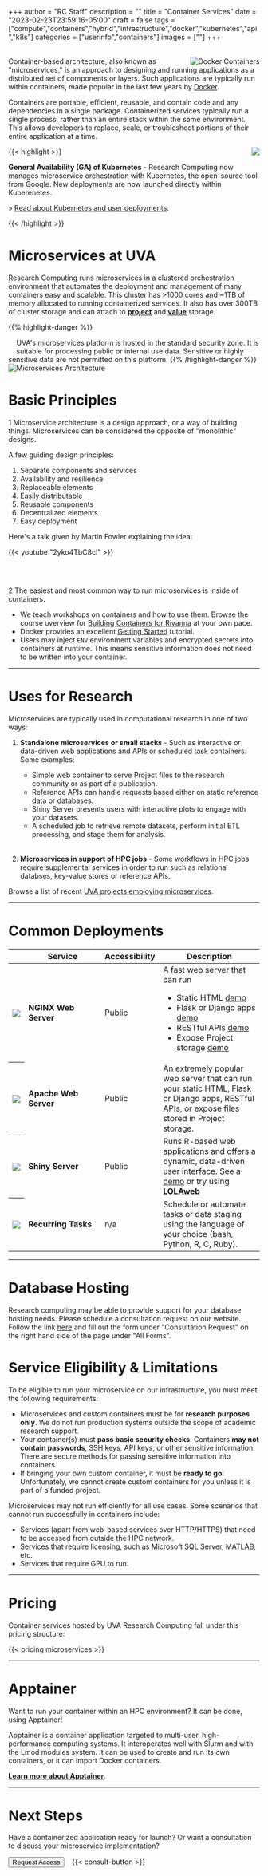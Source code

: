 +++
author = "RC Staff"
description = ""
title = "Container Services"
date = "2023-02-23T23:59:16-05:00"
draft = false
tags = ["compute","containers","hybrid","infrastructure","docker","kubernetes","api","k8s"]
categories = ["userinfo","containers"]
images = [""]
+++

<!--
  <img src="/images/carousel/microservice-army.png" alt="Stand out from the pack" />
-->

<p class=lead style="margin-top:2rem;">
  <img src="/images/docker-logo.png" style="max-width:30%;" alt="Docker Containers" align="right" />
  Container-based architecture, also known as "microservices," is an approach to designing and running applications as a distributed set of components or layers. Such applications are typically run within containers, made popular in the last few years by <a href="https://www.docker.com" target="_new">Docker</a>.
</p>
<p class=lead>
  Containers are portable, efficient, reusable, and contain code and any dependencies in a single package.
  Containerized services typically run a single process, rather than an entire stack within the same environment. 
  This allows developers to replace, scale, or troubleshoot portions of their entire application at a time.
</p>

{{< highlight >}}
<img style="max-width:100px;float:right;" src="/images/logos/k8s-icon.png" />
<p><b>General Availability (GA) of Kubernetes</b> - Research Computing now manages microservice orchestration
with Kubernetes, the open-source tool from Google. New deployments are now launched directly within Kuberenetes.</p>
<p>&raquo; <a href="/userinfo/k8s/deployments/">Read about Kubernetes and user deployments</a>.</p>
{{< /highlight >}}

# Microservices at UVA
Research Computing runs microservices in a clustered orchestration environment that automates the deployment and 
management of many containers easy and scalable. This cluster has >1000 cores and ~1TB of memory allocated to 
running containerized services. It also has over 300TB of cluster storage and can attach to 
[**project**](/userinfo/storage/) and [**value**](/userinfo/storage/) storage.

{{% highlight-danger %}}
<div style="float:left;margin:0.5rem 1rem 1rem 0rem;"><i class="fa fa-3x fa-exclamation-triangle" aria-hidden="true"></i></div>
UVA's microservices platform is hosted in the standard security zone. It is suitable for processing public or internal use data. Sensitive or highly sensitive data are not permitted on this platform. 
{{% /highlight-danger %}}

<img src="/images/microservices/microservice-cluster.jpg" alt="Microservices Architecture" style="" />

# Basic Principles

<p class="lead"><span class="badge badge-default">1</span> Microservice architecture is a design approach, or a way of building things. Microservices can be considered the opposite of "monolithic" designs.</p>

A few guiding design principles:

1. Separate components and services
2. Availability and resilience
3. Replaceable elements
4. Easily distributable
5. Reusable components
6. Decentralized elements
7. Easy deployment

Here's a talk given by Martin Fowler explaining the idea:

{{< youtube "2yko4TbC8cI" >}}

<div style="width:100%;height:2rem;"></div>

<p class="lead"><span class="badge badge-default">2</span> The easiest and most common way to run microservices is inside of containers.</p>

- We teach workshops on containers and how to use them. Browse the course overview for <a href="https://learning.rc.virginia.edu/tag/containers/" target="_new">Building Containers for Rivanna</a> at your own pace.
- Docker provides an excellent [Getting Started](https://docs.docker.com/get-started/) tutorial.
- Users may inject `ENV` environment variables and encrypted secrets into containers at runtime. This means sensitive information does not need to be written into your container.

- - -

# Uses for Research

<p class="lead">Microservices are typically used in computational research in one of two ways:</p>

<ol>
  <li class=lead><b>Standalone microservices or small stacks</b> - Such as interactive or data-driven web applications and APIs or scheduled task containers. Some examples:</li>
    <ul style="margin-bottom:2rem;">
      <li>Simple web container to serve Project files to the research community or as part of a publication.
      <li>Reference APIs can handle requests based either on static reference data or databases.
      <li>Shiny Server presents users with interactive plots to engage with your datasets.
      <li>A scheduled job to retrieve remote datasets, perform initial ETL processing, and stage them for analysis.
    </ul>

  <li class=lead><b>Microservices in support of HPC jobs</b> - Some workflows in HPC jobs require supplemental services in order to run such as relational databses, key-value stores or reference APIs.
</ol>


Browse a list of recent [UVA projects employing microservices](/project?tag=.containers).

- - -

# Common Deployments

<table class="table table-striped">
  <thead>
    <tr>
      <th scope="col"></th>
      <th scope="col">Service</th>
      <th scope="col">Accessibility</th>
      <th scope="col" style="width:40%;">Description</th>
    </tr>
  </thead>
  <tbody>
    <tr>
      <th scope="row" style="text-align:center;"><img style="max-width:4rem;" src="/images/microservices/nginx-500x500.png" /></th>
      <td style="font-weight:bold;">NGINX Web Server</td>
      <td>Public</td>
      <td>A fast web server that can run
        <ul>
          <li>Static HTML <a target="_new" href="http://innovation.lab.virginia.edu/" class="badge badge-primary">demo</a>
          <li>Flask or Django apps <a target="_new" href="http://bartweb.org/" class="badge badge-primary">demo</a>
          <li>RESTful APIs <a target="_new" href="http://ids.uvadcos.io/docs" class="badge badge-primary">demo</a>
          <li>Expose Project storage <a target="_new" href="http://big.databio.org/" class="badge badge-primary">demo</a>
        </ul>
      </td>
    </tr>
    <tr>
      <th scope="row" style="text-align:center;"><img style="max-width:6rem;" src="/images/microservices/apache_logo.jpg" /></th>
      <td style="font-weight:bold;">Apache Web Server</td>
      <td>Public</td>
      <td>An extremely popular web server that can run your static HTML, Flask or Django apps, RESTful APIs, or expose files stored in Project storage.</td>
    </tr>
    <tr>
      <th scope="row" style="text-align:center;"><img style="max-width:4rem;" src="/images/microservices/shiny-server.png" /></th>
      <td style="font-weight:bold;">Shiny Server</td>
      <td>Public</td>
      <td>Runs R-based web applications and offers a dynamic, data-driven user interface. See a <a href="https://www.rstudio.com/products/shiny/shiny-user-showcase/" target="_new" class="badge badge-primary">demo</a> or try using <a target="_new" href="http://lolaweb.databio.org/" class="badge badge-primary"><b>LOLAweb</a></td>
    </tr>
    <tr>
      <th scope="row" style="text-align:center;"><img style="max-width:4rem;" src="/images/microservices/bash_512x512.png" /></th>
      <td style="font-weight:bold;">Recurring Tasks</td>
      <td>n/a</td>
      <td>Schedule or automate tasks or data staging using the language of your choice (bash, Python, R, C, Ruby).</td>
    </tr>
  </tbody>
</table>

- - - 

# Database Hosting

Research computing may be able to provide support for your database hosting needs. Please schedule a consultation request on our website. Follow the link [here](https://www.rc.virginia.edu/form/support-request/?category=Consultation) and fill out the form under "Consultation Request" on the right hand side of the page under "All Forms".

# Service Eligibility & Limitations

<div class="alert alert-danger" role="alert">
To be eligible to run your microservice on our infrastructure, you must meet the following requirements:

<ul>
  <li>Microservices and custom containers must be for <b>research purposes only</b>. We do not run production systems outside the scope 
of academic research support.
  <li>Your container(s) must <b>pass basic security checks</b>. Containers <b>may not contain passwords</b>, SSH keys, API keys, or 
other sensitive information. There are secure methods for passing sensitive information into containers.
  <li>If bringing your own custom container, it must be <b>ready to go</b>! Unfortunately, we cannot create custom containers for you 
unless it is part of a funded project.
</ul>

Microservices may not run efficiently for all use cases. Some scenarios that cannot run successfully in containers include:

<ul>
  <li>Services (apart from web-based services over HTTP/HTTPS) that need to be accessed from outside the HPC network.
  <li>Services that require licensing, such as Microsoft SQL Server, MATLAB, etc.
  <li>Services that require GPU to run.
</ul>
</div>

- - -

# Pricing

Container services hosted by UVA Research Computing fall under this pricing structure:

{{< pricing microservices >}}

- - -

# Apptainer

Want to run your container within an HPC environment? It can be done, using Apptainer! 

Apptainer is a container application targeted to multi-user, high-performance computing systems. It interoperates well with Slurm and with the Lmod modules system. It can be used to create and run its own containers, or it can import Docker containers.

[**Learn more about Apptainer**](/userinfo/rivanna/software/apptainer/).

- - -

# Next Steps

Have a containerized application ready for launch? Or want a consultation to discuss your microservice implementation?

<a href="/form/containers/"><button class="btn btn-success">Request Access</button></a> &nbsp;&nbsp; {{< consult-button >}}
